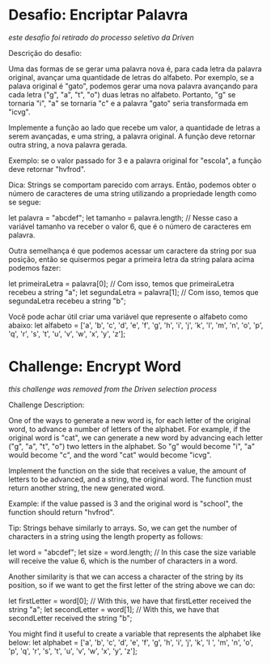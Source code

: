 # Desafio: Encriptar Palavra
*este desafio foi retirado do processo seletivo da Driven*

Descrição do desafio: 

Uma das formas de se gerar uma palavra nova é, para cada letra da palavra original, avançar uma quantidade de letras do alfabeto. Por exemplo, se a palava original é "gato", podemos gerar uma nova palavra avançando para cada letra ("g", "a", "t", "o") duas letras no alfabeto. Portanto, "g" se tornaria "i", "a" se tornaria "c" e a palavra "gato" seria transformada em "icvg".

Implemente a função ao lado que recebe um valor, a quantidade de letras a serem avançadas, e uma string, a palavra original. A função deve retornar outra string, a nova palavra gerada.

Exemplo: se o valor passado for 3 e a palavra original for "escola", a função deve retornar "hvfrod".

Dica: Strings se comportam parecido com arrays. Então, podemos obter o número de caracteres de uma string utilizando a propriedade length como se segue:

let palavra = "abcdef";
let tamanho = palavra.length; // Nesse caso a variável tamanho va receber o valor 6, que é o número de caracteres em palavra.

Outra semelhança é que podemos acessar um caractere da string por sua posição, então se quisermos pegar a primeira letra da string palara acima podemos fazer:

let primeiraLetra = palavra[0]; // Com isso, temos que primeiraLetra recebeu a string "a";
let segundaLetra = palavra[1]; // Com isso, temos que segundaLetra recebeu a string "b";

Você pode achar útil criar uma variável que represente o alfabeto como abaixo:
let alfabeto = ['a', 'b', 'c', 'd', 'e', 'f', 'g', 'h', 'i', 'j', 'k', 'l', 'm', 'n', 'o', 'p', 'q', 'r', 's', 't', 'u', 'v', 'w', 'x', 'y', 'z'];

# Challenge: Encrypt Word
*this challenge was removed from the Driven selection process*

Challenge Description:

One of the ways to generate a new word is, for each letter of the original word, to advance a number of letters of the alphabet. For example, if the original word is "cat", we can generate a new word by advancing each letter ("g", "a", "t", "o") two letters in the alphabet. So "g" would become "i", "a" would become "c", and the word "cat" would become "icvg".

Implement the function on the side that receives a value, the amount of letters to be advanced, and a string, the original word. The function must return another string, the new generated word.

Example: if the value passed is 3 and the original word is "school", the function should return "hvfrod".

Tip: Strings behave similarly to arrays. So, we can get the number of characters in a string using the length property as follows:

let word = "abcdef";
let size = word.length; // In this case the size variable will receive the value 6, which is the number of characters in a word.

Another similarity is that we can access a character of the string by its position, so if we want to get the first letter of the string above we can do:

let firstLetter = word[0]; // With this, we have that firstLetter received the string "a";
let secondLetter = word[1]; // With this, we have that secondLetter received the string "b";

You might find it useful to create a variable that represents the alphabet like below:
let alphabet = ['a', 'b', 'c', 'd', 'e', 'f', 'g', 'h', 'i', 'j', 'k', 'l ', 'm', 'n', 'o', 'p', 'q', 'r', 's', 't', 'u', 'v', 'w', 'x', 'y', 'z'];

